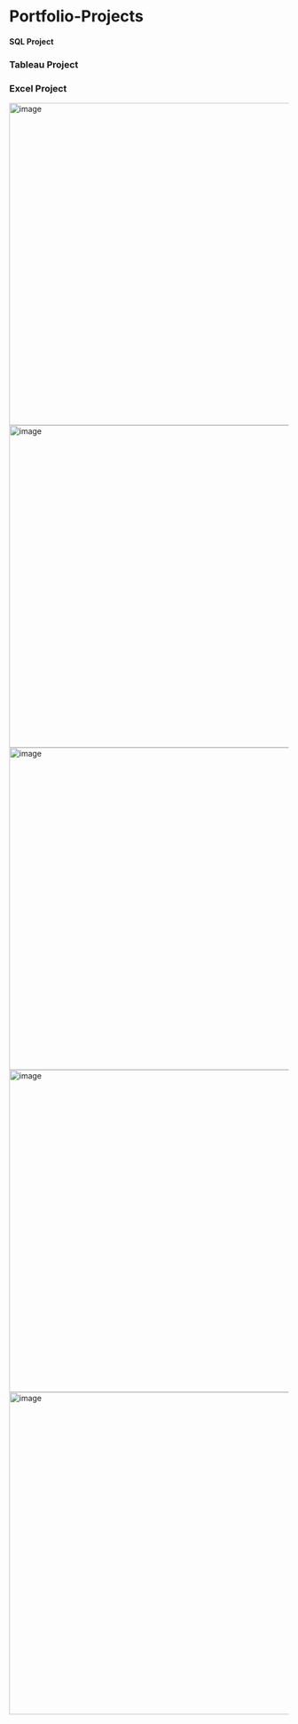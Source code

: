 # Portfolio-Projects


#### SQL Project




### Tableau Project





### Excel Project
 <img width="580" alt="image" src="https://user-images.githubusercontent.com/111141451/220444022-f042a781-63a8-431e-b8ac-c3915f5d821e.png">





<img width="580" alt="image" src="https://user-images.githubusercontent.com/111141451/220444112-1c7b704d-a544-413c-aff5-a830e3ff9eea.png">



<img width="580" alt="image" src="https://user-images.githubusercontent.com/111141451/220444179-a22f4203-d703-4845-acf1-7242f6fd0507.png">



<img width="580" alt="image" src="https://user-images.githubusercontent.com/111141451/220444248-507a1ac0-d91d-4e99-8b93-f745d58918ea.png">



<img width="580" alt="image" src="https://user-images.githubusercontent.com/111141451/220444319-6e88fe1c-d774-407f-a59e-f9a71c97fac7.png">
